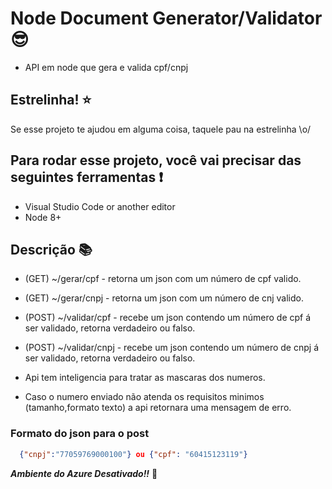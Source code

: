 # Node Document Generator/Validator :sunglasses:
 
- API em node que gera e valida cpf/cnpj

## Estrelinha! :star:

Se esse projeto te ajudou em alguma coisa, taquele pau na estrelinha \o/

## Para rodar esse projeto, você vai precisar das seguintes ferramentas :exclamation:

- Visual Studio Code or another editor
- Node 8+

## Descrição :books:

- (GET)  ~/gerar/cpf    - retorna um json com um número de cpf valido.
- (GET)  ~/gerar/cnpj   - retorna um json com um número de cnj valido.
- (POST) ~/validar/cpf  - recebe um json contendo um número de cpf á ser validado, retorna verdadeiro ou falso.
- (POST) ~/validar/cnpj - recebe um json contendo um número de cnpj á ser validado, retorna verdadeiro ou falso.

- Api tem inteligencia para tratar as mascaras dos numeros.
- Caso o numero enviado não atenda os requisitos minimos (tamanho,formato texto) a api retornara uma mensagem de erro.

### Formato do json para o post

```json
  {"cnpj":"77059769000100"} ou {"cpf": "60415123119"}
```
  
  ***Ambiente do Azure Desativado!!*** 🤯
  
